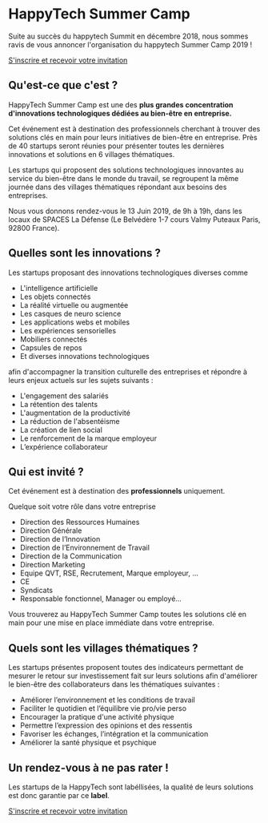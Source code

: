 # HappyTech Summer Camp

Suite au succès du happytech Summit en décembre 2018, nous sommes ravis de vous annoncer l'organisation du happytech Summer Camp 2019 !  

[S'inscrire et recevoir votre invitation](https://www.lyyti.fi/reg/happytech_summercamp_2019_website?utm_source=happytech&utm_medium=website)

## Qu'est-ce que c'est ?

HappyTech Summer Camp est une des **plus grandes concentration d'innovations technologiques dédiées au bien-être en entreprise.** 

Cet événement est à destination des professionnels cherchant à trouver des solutions clés en main pour leurs initiatives de bien-être en entreprise. Près de 40 startups seront réunies pour présenter toutes les dernières innovations et solutions en 6 villages thématiques.

Les startups qui proposent des solutions technologiques innovantes au service du bien-être dans le monde du travail, se regroupent la même journée dans des villages thématiques répondant aux besoins des entreprises.

Nous vous donnons rendez-vous le 13 Juin 2019, de 9h à 19h, dans les locaux de SPACES La Défense (Le Belvédère 1-7 cours Valmy Puteaux Paris, 92800 France).


## Quelles sont les innovations ?

Les startups proposant des innovations technologiques diverses comme
- L'intelligence artificielle
- Les objets connectés
- La réalité virtuelle ou augmentée
- Les casques de neuro science
- Les applications webs et mobiles
- Les expériences sensorielles
- Mobiliers connectés 
- Capsules de repos
- Et diverses innovations technologiques

afin d'accompagner la transition culturelle des entreprises et répondre à leurs enjeux actuels sur les sujets suivants :
- L'engagement des salariés
- La rétention des talents
- L'augmentation de la productivité
- La réduction de l'absentéisme
- La création de lien social
- Le renforcement de la marque employeur
- L’expérience collaborateur


## Qui est invité ?

Cet événement est à destination des **professionnels** uniquement.

Quelque soit votre rôle dans votre entreprise
- Direction des Ressources Humaines
- Direction Générale
- Direction de l’Innovation
- Direction de l’Environnement de Travail
- Direction de la Communication
- Direction Marketing
- Equipe QVT, RSE, Recrutement, Marque employeur, ...
- CE
- Syndicats
- Responsable fonctionnel, Manager ou employé...

Vous trouverez au HappyTech Summer Camp toutes les solutions clé en main pour une mise en place immédiate dans votre entreprise.
 
## Quels sont les villages thématiques ?

Les startups présentes proposent toutes des indicateurs permettant de mesurer le retour sur investissement fait sur leurs solutions afin d'améliorer le bien-être des collaborateurs dans les thématiques suivantes :
- Améliorer l’environnement et les conditions de travail
- Faciliter le quotidien et l’équilibre vie pro/vie perso
- Encourager la pratique d'une activité physique
- Permettre l’expression des opinions et des ressentis
- Favoriser les échanges, l’intégration et la communication
- Améliorer la santé physique et psychique

## Un rendez-vous à ne pas rater !

Les startups de la HappyTech sont labéllisées, la qualité de leurs solutions est donc garantie par ce **label**.

[S'inscrire et recevoir votre invitation](https://www.lyyti.fi/reg/happytech_summercamp_2019_website?utm_source=happytech&utm_medium=website)
